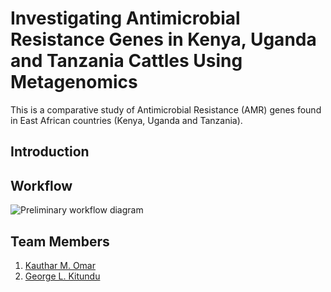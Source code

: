 # Investigating Antimicrobial Resistance Genes in Kenya, Uganda and Tanzania Cattles Using Metagenomics

This is a comparative study of Antimicrobial Resistance (AMR) genes found in East African countries (Kenya, Uganda and Tanzania).

## Introduction

## Workflow

![Preliminary workflow diagram](https://user-images.githubusercontent.com/57720624/184587502-3fc4aad0-06d2-4e84-abad-6f4ba2829ca1.png)


## Team Members
1. [Kauthar M. Omar](https://github.com/Kauthar-Omar) 
2. [George L. Kitundu]()
